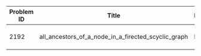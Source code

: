 | Problem ID | Title | Difficulty | Reference
| --- | --- | --- | ---
| 2192 | all_ancestors_of_a_node_in_a_firected_scyclic_graph | Medium | https://leetcode.com/problems/all-ancestors-of-a-node-in-a-directed-acyclic-graph/
